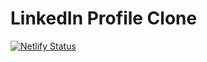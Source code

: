 # LinkedIn Profile Clone


[![Netlify Status](https://api.netlify.com/api/v1/badges/6d5f2731-dae6-4d6a-b6db-899086286b3c/deploy-status)](https://app.netlify.com/sites/imaginative-cobbler-785c81/deploys)

